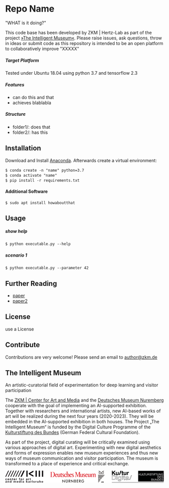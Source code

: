 # Repo Name
"WHAT is it doing?"
 
This code base has been developed by ZKM | Hertz-Lab as part of the project [»The Intelligent Museum«](#the-intelligent-museum). 
Please raise issues, ask questions, throw in ideas or submit code as this repository is intended to be an open platform to collaboratively improve "XXXXX"

##### Target Platform
Tested under Ubuntu 18.04 using python 3.7 and tensorflow 2.3

##### Features
* can do this and that
* achieves blablabla

##### Structure
* folder1/: does that
* folder2/: has this

## Installation
Download and Install [Anaconda](https://www.anaconda.com/products/individual). Afterwards create a virtual environment:
```
$ conda create -n "name" python=3.7
$ conda activate "name"
$ pip install -r requirements.txt
```

#### Additional Software 
```
$ sudo apt install howaboutthat
```

## Usage
##### show help
```
$ python executable.py --help
```
##### scenario 1
```
$ python executable.py --parameter 42
```

## Further Reading
* [paper](www.google.com)
* [paper2](www.google.com)

## License
use a License

## Contribute
Contributions are very welcome!
Please send an email to author@zkm.de

## The Intelligent Museum
An artistic-curatorial field of experimentation for deep learning and visitor participation

The [ZKM | Center for Art and Media](https://zkm.de/en) and the [Deutsches Museum Nuremberg](https://www.deutsches-museum.de/en/nuernberg/information/) cooperate with the goal of implementing an AI-supported exhibition. Together with researchers and international artists, new AI-based works of art will be realized during the next four years (2020-2023).  They will be embedded in the AI-supported exhibition in both houses. The Project „The Intelligent Museum“ is funded by the Digital Culture Programme of the [Kulturstiftung des Bundes](https://www.kulturstiftung-des-bundes.de/en) (German Federal Cultural Foundation).

As part of the project, digital curating will be critically examined using various approaches of digital art. Experimenting with new digital aesthetics and forms of expression enables new museum experiences and thus new ways of museum communication and visitor participation. The museum is transformed to a place of experience and critical exchange.

![Logo](media/Logo_ZKM_DMN_KSB.png)
